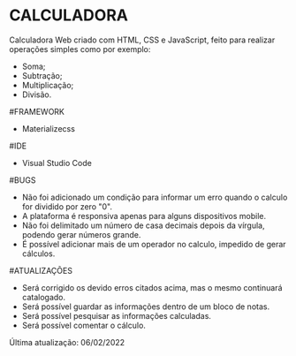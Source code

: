 # CALCULADORA
Calculadora Web criado com HTML, CSS e JavaScript, feito para realizar operações simples como por exemplo: 
 - Soma;
 - Subtração;
 - Multiplicação;
 - Divisão.

#FRAMEWORK
- Materializecss

#IDE
- Visual Studio Code

#BUGS
- Não foi adicionado um condição para informar um erro quando o calculo for dividido por zero "0".
- A plataforma é responsiva apenas para alguns dispositivos mobile.
- Não foi delimitado um número de casa decimais depois da vírgula, podendo gerar números grande.
- É possível adicionar mais de um operador no calculo, impedido de gerar cálculos.

#ATUALIZAÇÕES
- Será corrigido os devido erros citados acima, mas o mesmo continuará catalogado.
- Será possível guardar as informações dentro de um bloco de notas.
- Será possível pesquisar as informações calculadas.
- Será possível comentar o cálculo.

Última atualização: 06/02/2022
